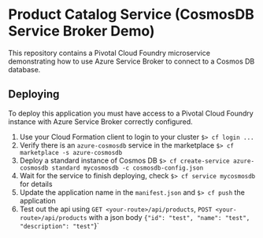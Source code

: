 # Product Catalog Service (CosmosDB Service Broker Demo)

This repository contains a Pivotal Cloud Foundry microservice demonstrating how to use Azure Service Broker to connect to a Cosmos DB database.

## Deploying

To deploy this application you must have access to a Pivotal Cloud Foundry instance with Azure Service Broker correctly configured.

1. Use your Cloud Formation client to login to your cluster `$> cf login ...`
1. Verify there is an `azure-cosmosdb` service in the marketplace `$> cf marketplace -s azure-cosmosdb`
1. Deploy a standard instance of Cosmos DB `$> cf create-service azure-cosmosdb standard mycosmosdb -c cosmosdb-config.json`
1. Wait for the service to finish deploying, check `$> cf service mycosmosdb` for details
1. Update the application name in the `manifest.json` and `$> cf push` the application
1. Test out the api using `GET <your-route>/api/products`, `POST <your-route>/api/products` with a json body `{"id": "test", "name": "test", "description": "test"`}`